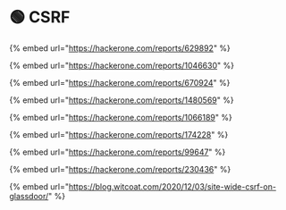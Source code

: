 # 🟢 CSRF

{% embed url="https://hackerone.com/reports/629892" %}

{% embed url="https://hackerone.com/reports/1046630" %}

{% embed url="https://hackerone.com/reports/670924" %}

{% embed url="https://hackerone.com/reports/1480569" %}

{% embed url="https://hackerone.com/reports/1066189" %}

{% embed url="https://hackerone.com/reports/174228" %}

{% embed url="https://hackerone.com/reports/99647" %}

{% embed url="https://hackerone.com/reports/230436" %}

{% embed url="https://blog.witcoat.com/2020/12/03/site-wide-csrf-on-glassdoor/" %}

